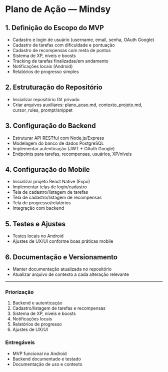# Plano de Ação — Mindsy

## 1. Definição do Escopo do MVP
- Cadastro e login de usuário (username, email, senha, OAuth Google)
- Cadastro de tarefas com dificuldade e pontuação
- Cadastro de recompensas com meta de pontos
- Sistema de XP, níveis e boosts
- Tracking de tarefas finalizadas/em andamento
- Notificações locais (Android)
- Relatórios de progresso simples

## 2. Estruturação do Repositório
- Inicializar repositório Git privado
- Criar arquivos auxiliares: plano_acao.md, contexto_projeto.md, cursor_rules, prompt/snippet

## 3. Configuração do Backend
- Estruturar API RESTful com Node.js/Express
- Modelagem do banco de dados PostgreSQL
- Implementar autenticação (JWT + OAuth Google)
- Endpoints para tarefas, recompensas, usuários, XP/níveis

## 4. Configuração do Mobile
- Inicializar projeto React Native (Expo)
- Implementar telas de login/cadastro
- Tela de cadastro/listagem de tarefas
- Tela de cadastro/listagem de recompensas
- Tela de progresso/relatórios
- Integração com backend

## 5. Testes e Ajustes
- Testes locais no Android
- Ajustes de UX/UI conforme boas práticas mobile

## 6. Documentação e Versionamento
- Manter documentação atualizada no repositório
- Atualizar arquivo de contexto a cada alteração relevante

---

### Priorização
1. Backend e autenticação
2. Cadastro/listagem de tarefas e recompensas
3. Sistema de XP, níveis e boosts
4. Notificações locais
5. Relatórios de progresso
6. Ajustes de UX/UI

### Entregáveis
- MVP funcional no Android
- Backend documentado e testado
- Documentação de uso e contexto 